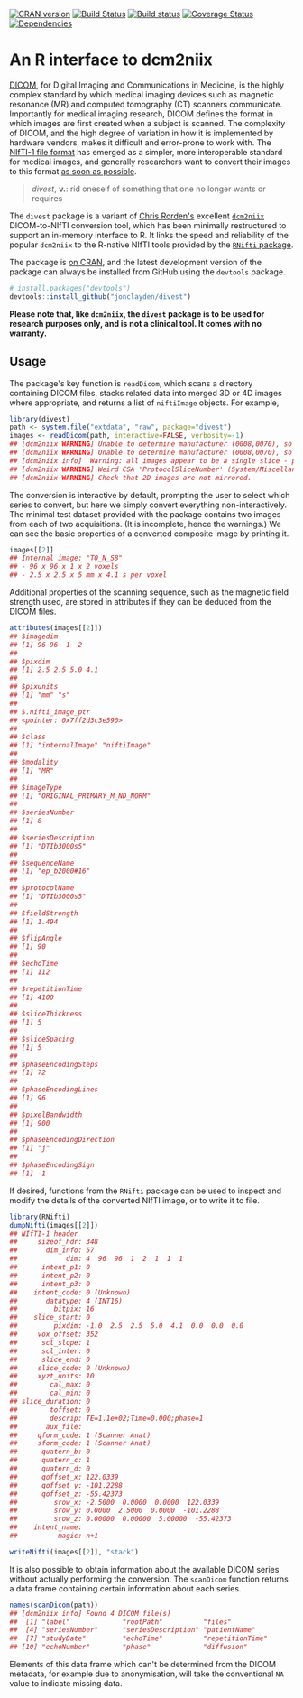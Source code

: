 

[![CRAN version](http://www.r-pkg.org/badges/version/divest)](https://cran.r-project.org/package=divest) [![Build Status](https://travis-ci.org/jonclayden/divest.svg?branch=master)](https://travis-ci.org/jonclayden/divest) [![Build status](https://ci.appveyor.com/api/projects/status/lc8v02uc1ywkskrc?svg=true)](https://ci.appveyor.com/project/jonclayden/divest) [![Coverage Status](https://coveralls.io/repos/github/jonclayden/divest/badge.svg?branch=master)](https://coveralls.io/github/jonclayden/divest?branch=master) [![Dependencies](http://files.flakery.org/deps/divest.svg)](https://tinyverse.netlify.com)

# An R interface to dcm2niix

[DICOM](http://dicom.nema.org/), for Digital Imaging and Communications in Medicine, is the highly complex standard by which medical imaging devices such as magnetic resonance (MR) and computed tomography (CT) scanners communicate. Importantly for medical imaging research, DICOM defines the format in which images are first created when a subject is scanned. The complexity of DICOM, and the high degree of variation in how it is implemented by hardware vendors, makes it difficult and error-prone to work with. The [NIfTI-1 file format](https://nifti.nimh.nih.gov) has emerged as a simpler, more interoperable standard for medical images, and generally researchers want to convert their images to this format [as soon as possible](http://doi.org/10.1016/j.jneumeth.2016.03.001).

> *divest*, **v.**: rid oneself of something that one no longer wants or requires

The `divest` package is a variant of [Chris Rorden's](http://www.mccauslandcenter.sc.edu/crnl/) excellent [`dcm2niix`](https://github.com/rordenlab/dcm2niix) DICOM-to-NIfTI conversion tool, which has been minimally restructured to support an in-memory interface to R. It links the speed and reliability of the popular `dcm2niix` to the R-native NIfTI tools provided by the [`RNifti` package](https://github.com/jonclayden/RNifti).

The package is [on CRAN](https://cran.r-project.org/package=divest), and the latest development version of the package can always be installed from GitHub using the `devtools` package.


```r
# install.packages("devtools")
devtools::install_github("jonclayden/divest")
```

**Please note that, like `dcm2niix`, the `divest` package is to be used for research purposes only, and is not a clinical tool. It comes with no warranty.**

## Usage

The package's key function is `readDicom`, which scans a directory containing DICOM files, stacks related data into merged 3D or 4D images where appropriate, and returns a list of `niftiImage` objects. For example,


```r
library(divest)
path <- system.file("extdata", "raw", package="divest")
images <- readDicom(path, interactive=FALSE, verbosity=-1)
## [dcm2niix WARNING] Unable to determine manufacturer (0008,0070), so conversion is not tuned for vendor.
## [dcm2niix WARNING] Unable to determine manufacturer (0008,0070), so conversion is not tuned for vendor.
## [dcm2niix info]  Warning: all images appear to be a single slice - please check slice/vector orientation
## [dcm2niix WARNING] Weird CSA 'ProtocolSliceNumber' (System/Miscellaneous/ImageNumbering reversed): VALIDATE SLICETIMING AND BVECS
## [dcm2niix WARNING] Check that 2D images are not mirrored.
```

The conversion is interactive by default, prompting the user to select which series to convert, but here we simply convert everything non-interactively. The minimal test dataset provided with the package contains two images from each of two acquisitions. (It is incomplete, hence the warnings.) We can see the basic properties of a converted composite image by printing it.


```r
images[[2]]
## Internal image: "T0_N_S8"
## - 96 x 96 x 1 x 2 voxels
## - 2.5 x 2.5 x 5 mm x 4.1 s per voxel
```

Additional properties of the scanning sequence, such as the magnetic field strength used, are stored in attributes if they can be deduced from the DICOM files.


```r
attributes(images[[2]])
## $imagedim
## [1] 96 96  1  2
## 
## $pixdim
## [1] 2.5 2.5 5.0 4.1
## 
## $pixunits
## [1] "mm" "s" 
## 
## $.nifti_image_ptr
## <pointer: 0x7ff2d3c3e590>
## 
## $class
## [1] "internalImage" "niftiImage"   
## 
## $modality
## [1] "MR"
## 
## $imageType
## [1] "ORIGINAL_PRIMARY_M_ND_NORM"
## 
## $seriesNumber
## [1] 8
## 
## $seriesDescription
## [1] "DTIb3000s5"
## 
## $sequenceName
## [1] "ep_b2000#16"
## 
## $protocolName
## [1] "DTIb3000s5"
## 
## $fieldStrength
## [1] 1.494
## 
## $flipAngle
## [1] 90
## 
## $echoTime
## [1] 112
## 
## $repetitionTime
## [1] 4100
## 
## $sliceThickness
## [1] 5
## 
## $sliceSpacing
## [1] 5
## 
## $phaseEncodingSteps
## [1] 72
## 
## $phaseEncodingLines
## [1] 96
## 
## $pixelBandwidth
## [1] 900
## 
## $phaseEncodingDirection
## [1] "j"
## 
## $phaseEncodingSign
## [1] -1
```

If desired, functions from the `RNifti` package can be used to inspect and modify the details of the converted NIfTI image, or to write it to file.


```r
library(RNifti)
dumpNifti(images[[2]])
## NIfTI-1 header
##     sizeof_hdr: 348
##       dim_info: 57
##            dim: 4  96  96  1  2  1  1  1
##      intent_p1: 0
##      intent_p2: 0
##      intent_p3: 0
##    intent_code: 0 (Unknown)
##       datatype: 4 (INT16)
##         bitpix: 16
##    slice_start: 0
##         pixdim: -1.0  2.5  2.5  5.0  4.1  0.0  0.0  0.0
##     vox_offset: 352
##      scl_slope: 1
##      scl_inter: 0
##      slice_end: 0
##     slice_code: 0 (Unknown)
##     xyzt_units: 10
##        cal_max: 0
##        cal_min: 0
## slice_duration: 0
##        toffset: 0
##        descrip: TE=1.1e+02;Time=0.000;phase=1
##       aux_file: 
##     qform_code: 1 (Scanner Anat)
##     sform_code: 1 (Scanner Anat)
##      quatern_b: 0
##      quatern_c: 1
##      quatern_d: 0
##      qoffset_x: 122.0339
##      qoffset_y: -101.2288
##      qoffset_z: -55.42373
##         srow_x: -2.5000  0.0000  0.0000  122.0339
##         srow_y: 0.0000  2.5000  0.0000  -101.2288
##         srow_z: 0.00000  0.00000  5.00000  -55.42373
##    intent_name: 
##          magic: n+1
```

```r
writeNifti(images[[2]], "stack")
```

It is also possible to obtain information about the available DICOM series without actually performing the conversion. The `scanDicom` function returns a data frame containing certain information about each series.


```r
names(scanDicom(path))
## [dcm2niix info] Found 4 DICOM file(s)
##  [1] "label"             "rootPath"          "files"            
##  [4] "seriesNumber"      "seriesDescription" "patientName"      
##  [7] "studyDate"         "echoTime"          "repetitionTime"   
## [10] "echoNumber"        "phase"             "diffusion"
```

Elements of this data frame which can't be determined from the DICOM metadata, for example due to anonymisation, will take the conventional `NA` value to indicate missing data.

